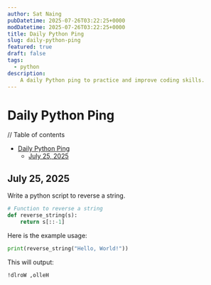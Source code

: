 ```yaml
---
author: Sat Naing
pubDatetime: 2025-07-26T03:22:25+0000
modDatetime: 2025-07-26T03:22:25+0000
title: Daily Python Ping
slug: daily-python-ping
featured: true
draft: false
tags:
  - python
description:
    A daily Python ping to practice and improve coding skills.
---
```


# Daily Python Ping
// Table of contents
- [Daily Python Ping](#daily-python-ping)
  - [July 25, 2025](#july-25-2025)

## July 25, 2025
Write a python script to reverse a string.
```python
# Function to reverse a string
def reverse_string(s):
    return s[::-1]
```
Here is the example usage:
```python
print(reverse_string("Hello, World!"))
```
This will output:
```
!dlroW ,olleH
```
